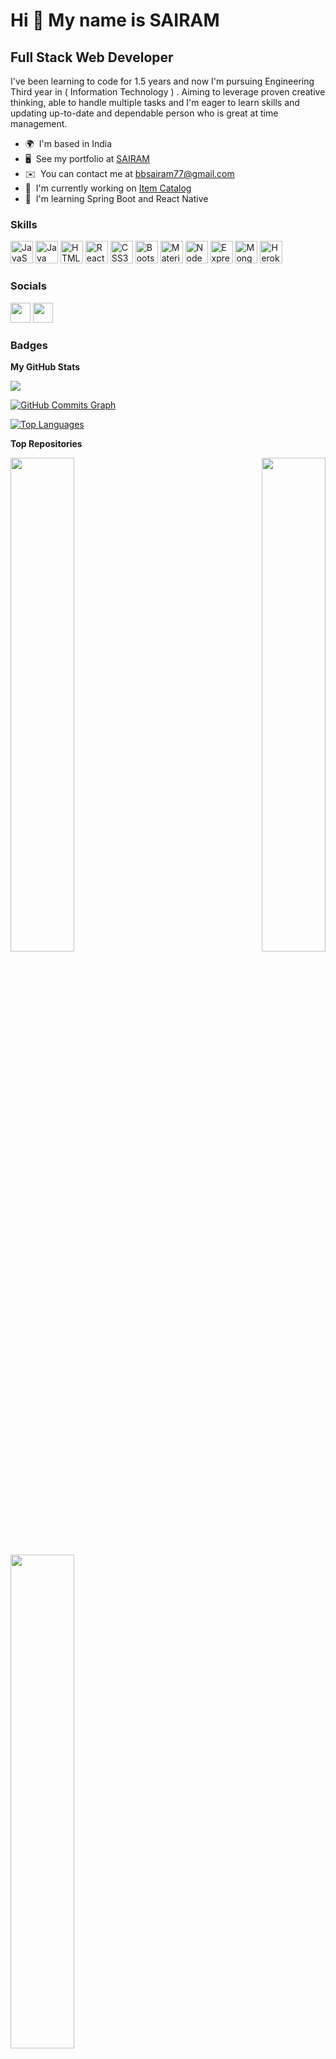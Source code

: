 Hi 👋 My name is SAIRAM
=======================

Full Stack Web Developer
------------------------

I've been learning to code for 1.5 years and now I'm pursuing Engineering Third year in ( Information Technology ) . Aiming to leverage proven creative thinking, able to handle multiple tasks and I'm eager to learn skills and updating up-to-date and dependable person who is great at time management.

* 🌍  I'm based in India
* 🖥️  See my portfolio at [SAIRAM](http://phenomenal-boba-6fcd04.netlify.app/)
* ✉️  You can contact me at [bbsairam77@gmail.com](mailto:bbsairam77@gmail.com)
* 🚀  I'm currently working on [Item Catalog](http://euphonious-capybara-839acc.netlify.app/)
* 🧠  I'm learning Spring Boot and React Native

### Skills

<p align="left">
<a href="https://developer.mozilla.org/en-US/docs/Web/JavaScript" target="_blank" rel="noreferrer"><img src="https://raw.githubusercontent.com/danielcranney/readme-generator/main/public/icons/skills/javascript-colored.svg" width="36" height="36" alt="JavaScript" /></a>
<a href="https://www.oracle.com/java/" target="_blank" rel="noreferrer"><img src="https://raw.githubusercontent.com/danielcranney/readme-generator/main/public/icons/skills/java-colored.svg" width="36" height="36" alt="Java" /></a>
<a href="https://developer.mozilla.org/en-US/docs/Glossary/HTML5" target="_blank" rel="noreferrer"><img src="https://raw.githubusercontent.com/danielcranney/readme-generator/main/public/icons/skills/html5-colored.svg" width="36" height="36" alt="HTML5" /></a>
<a href="https://reactjs.org/" target="_blank" rel="noreferrer"><img src="https://raw.githubusercontent.com/danielcranney/readme-generator/main/public/icons/skills/react-colored.svg" width="36" height="36" alt="React" /></a>
<a href="https://www.w3.org/TR/CSS/#css" target="_blank" rel="noreferrer"><img src="https://raw.githubusercontent.com/danielcranney/readme-generator/main/public/icons/skills/css3-colored.svg" width="36" height="36" alt="CSS3" /></a>
<a href="https://getbootstrap.com/" target="_blank" rel="noreferrer"><img src="https://raw.githubusercontent.com/danielcranney/readme-generator/main/public/icons/skills/bootstrap-colored.svg" width="36" height="36" alt="Bootstrap" /></a>
<a href="https://mui.com/" target="_blank" rel="noreferrer"><img src="https://raw.githubusercontent.com/danielcranney/readme-generator/main/public/icons/skills/materialui-colored.svg" width="36" height="36" alt="Material UI" /></a>
<a href="https://nodejs.org/en/" target="_blank" rel="noreferrer"><img src="https://raw.githubusercontent.com/danielcranney/readme-generator/main/public/icons/skills/nodejs-colored.svg" width="36" height="36" alt="NodeJS" /></a>
<a href="https://expressjs.com/" target="_blank" rel="noreferrer"><img src="https://raw.githubusercontent.com/danielcranney/readme-generator/main/public/icons/skills/express-colored.svg" width="36" height="36" alt="Express" /></a>
<a href="https://www.mongodb.com/" target="_blank" rel="noreferrer"><img src="https://raw.githubusercontent.com/danielcranney/readme-generator/main/public/icons/skills/mongodb-colored.svg" width="36" height="36" alt="MongoDB" /></a>
<a href="https://www.heroku.com/" target="_blank" rel="noreferrer"><img src="https://raw.githubusercontent.com/danielcranney/readme-generator/main/public/icons/skills/heroku-colored.svg" width="36" height="36" alt="Heroku" /></a>
</p>


### Socials

<p align="left"> <a href="https://www.github.com/B-Sairam" target="_blank" rel="noreferrer"><img src="https://raw.githubusercontent.com/danielcranney/readme-generator/main/public/icons/socials/github.svg" width="32" height="32" /></a> <a href="https://www.linkedin.com/in/sairam-b-65b43b203/" target="_blank" rel="noreferrer"><img src="https://raw.githubusercontent.com/danielcranney/readme-generator/main/public/icons/socials/linkedin.svg" width="32" height="32" /></a></p>

### Badges

<b>My GitHub Stats</b>

<a href="http://www.github.com/B-Sairam"><img src="https://github-readme-streak-stats.herokuapp.com/?user=B-Sairam&stroke=facc15&background=000000&ring=84cc16&fire=84cc16&currStreakNum=facc15&currStreakLabel=84cc16&sideNums=facc15&sideLabels=facc15&dates=facc15&hide_border=true" /></a>

<a href="http://www.github.com/B-Sairam"><img src="https://activity-graph.herokuapp.com/graph?username=B-Sairam&bg_color=000000&color=facc15&line=0891b2&point=facc15&area_color=000000&area=true&hide_border=true&custom_title=GitHub%20Commits%20Graph" alt="GitHub Commits Graph" /></a>

<a href="https://github.com/B-Sairam" align="left"><img src="https://github-readme-stats.vercel.app/api/top-langs/?username=B-Sairam&langs_count=10&title_color=84cc16&text_color=facc15&icon_color=0891b2&bg_color=000000&hide_border=true&locale=en&custom_title=Top%20%Languages" alt="Top Languages" /></a>

<b>Top Repositories</b>

<div width="100%" align="center"><a href="https://github.com/B-Sairam/item-catalog-frontend1" align="left"><img align="left" width="45%" src="https://github-readme-stats.vercel.app/api/pin/?username=B-Sairam&repo=item-catalog-frontend1&title_color=84cc16&text_color=facc15&icon_color=0891b2&bg_color=000000&hide_border=true&locale=en" /></a><a href="https://github.com/B-Sairam/Movie-Booking-front-end" align="right"><img align="right" width="45%" src="https://github-readme-stats.vercel.app/api/pin/?username=B-Sairam&repo=Movie-Booking-front-end&title_color=84cc16&text_color=facc15&icon_color=0891b2&bg_color=000000&hide_border=true&locale=en" /></a></div><br /><br /><br /><br /><br /><br /><br />

<br /><br /><br /><br /><br />

<div width="100%" align="center"><a href="https://github.com/B-Sairam/tin-front-end" align="left"><img align="left" width="45%" src="https://github-readme-stats.vercel.app/api/pin/?username=B-Sairam&repo=tin-front-end&title_color=84cc16&text_color=facc15&icon_color=0891b2&bg_color=000000&hide_border=true&locale=en" /></a></div>
